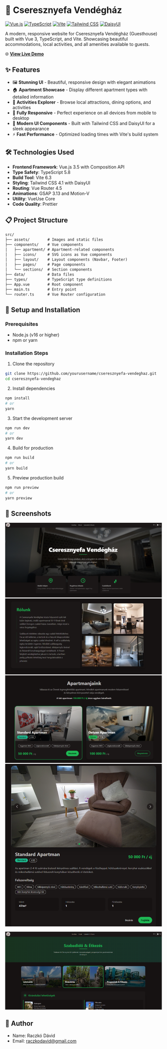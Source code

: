 # 🏡 Cseresznyefa Vendégház

[![Vue.js](https://img.shields.io/badge/Vue.js-4FC08D?style=for-the-badge&logo=vue.js&logoColor=white)](https://vuejs.org/)
[![TypeScript](https://img.shields.io/badge/TypeScript-3178C6?style=for-the-badge&logo=typescript&logoColor=white)](https://www.typescriptlang.org/)
[![Vite](https://img.shields.io/badge/Vite-646CFF?style=for-the-badge&logo=vite&logoColor=white)](https://vitejs.dev/)
[![Tailwind CSS](https://img.shields.io/badge/Tailwind_CSS-06B6D4?style=for-the-badge&logo=tailwind-css&logoColor=white)](https://tailwindcss.com/)
[![DaisyUI](https://img.shields.io/badge/DaisyUI-5A0EF8?style=for-the-badge&logo=daisyui&logoColor=white)](https://daisyui.com/)

A modern, responsive website for Cseresznyefa Vendégház (Guesthouse) built with Vue 3, TypeScript, and Vite. Showcasing beautiful accommodations, local activities, and all amenities available to guests.

🌐 **[View Live Demo](https://cseresznyefa-vendeghaz.vercel.app/)**

## ✨ Features

- 🖼️ **Stunning UI** - Beautiful, responsive design with elegant animations
- 🏠 **Apartment Showcase** - Display different apartment types with detailed information
- 🧭 **Activities Explorer** - Browse local attractions, dining options, and activities
- 📱 **Fully Responsive** - Perfect experience on all devices from mobile to desktop
- 🌙 **Modern UI Components** - Built with Tailwind CSS and DaisyUI for a sleek appearance
- ⚡ **Fast Performance** - Optimized loading times with Vite's build system

## 🛠️ Technologies Used

- **Frontend Framework**: Vue.js 3.5 with Composition API
- **Type Safety**: TypeScript 5.8
- **Build Tool**: Vite 6.3
- **Styling**: Tailwind CSS 4.1 with DaisyUI
- **Routing**: Vue Router 4.5
- **Animations**: GSAP 3.13 and Motion-V
- **Utility**: VueUse Core
- **Code Quality**: Prettier

## 📋 Project Structure

```
src/
├── assets/        # Images and static files
├── components/    # Vue components
│   ├── apartment/ # Apartment-related components
│   ├── icons/     # SVG icons as Vue components
│   ├── layout/    # Layout components (Navbar, Footer)
│   ├── pages/     # Page components
│   └── sections/  # Section components
├── data/          # Data files
├── types/         # TypeScript type definitions
├── App.vue        # Root component
├── main.ts        # Entry point
└── router.ts      # Vue Router configuration
```

## 🚀 Setup and Installation

### Prerequisites

- Node.js (v16 or higher)
- npm or yarn

### Installation Steps

1. Clone the repository

```bash
git clone https://github.com/yourusername/cseresznyefa-vendeghaz.git
cd cseresznyefa-vendeghaz
```

2. Install dependencies

```bash
npm install
# or
yarn
```

3. Start the development server

```bash
npm run dev
# or
yarn dev
```

4. Build for production

```bash
npm run build
# or
yarn build
```

5. Preview production build

```bash
npm run preview
# or
yarn preview
```

## 📸 Screenshots

![Homepage](screenshots/homepage.png)
![Homepage2](screenshots/homepage2.png)
![Homepage3](screenshots/homepage3.png)
![Homepage4](screenshots/homepage4.png)

![Activities](screenshots/activities.png)

## 👤 Author

- Name: Raczkó Dávid
- Email: [raczkodavid@gmail.com](mailto:raczkodavid@gmail.com)
